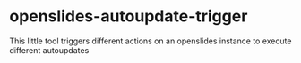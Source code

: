 # openslides-autoupdate-trigger
This little tool triggers different actions on an openslides instance to execute different autoupdates
